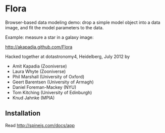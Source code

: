 
# Flora

Browser-based data modeling demo: drop a simple model object into a data
image, and fit the model parameters to the data. 

Example: measure a star in a galaxy image:

http://akapadia.github.com/Flora

Hacked together at dotastronomy4, Heidelberg, July 2012 by

* Amit Kapadia (Zooniverse)
* Laura Whyte (Zooniverse)
* Phil Marshall (University of Oxford)
* Geert Barentsen (University of Armagh)
* Daniel Foreman-Mackey (NYU)
* Tom Kitching (University of Edinburgh)
* Knud Jahnke (MPIA)


## Installation

Read http://spinejs.com/docs/app 
